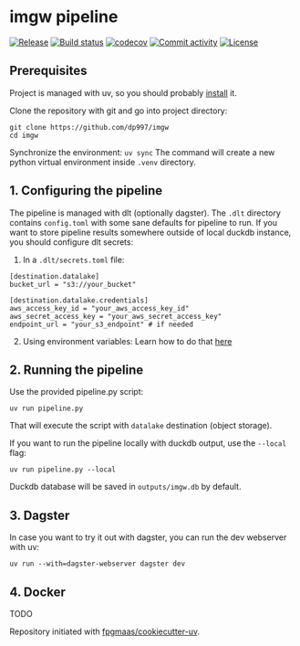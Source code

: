 # imgw pipeline

[![Release](https://img.shields.io/github/v/release/dp997/imgw-pipeline)](https://img.shields.io/github/v/release/dp997/imgw-pipeline)
[![Build status](https://img.shields.io/github/actions/workflow/status/dp997/imgw-pipeline/main.yml?branch=main)](https://github.com/dp997/imgw-pipeline/actions/workflows/main.yml?query=branch%3Amain)
[![codecov](https://codecov.io/gh/dp997/imgw-pipeline/branch/main/graph/badge.svg)](https://codecov.io/gh/dp997/imgw-pipeline)
[![Commit activity](https://img.shields.io/github/commit-activity/m/dp997/imgw-pipeline)](https://img.shields.io/github/commit-activity/m/dp997/imgw-pipeline)
[![License](https://img.shields.io/github/license/dp997/imgw-pipeline)](https://img.shields.io/github/license/dp997/imgw-pipeline)

## Prerequisites
Project is managed with uv, so you should probably [install](https://docs.astral.sh/uv/getting-started/) it.

Clone the repository with git and go into project directory:
```
git clone https://github.com/dp997/imgw
cd imgw
```

Synchronize the environment:
```uv sync```
The command will create a new python virtual environment inside `.venv` directory.

## 1. Configuring the pipeline
The pipeline is managed with dlt (optionally dagster). The `.dlt` directory contains `config.toml` with some sane defaults for pipeline to run.
If you want to store pipeline results somewhere outside of local duckdb instance, you should configure dlt secrets:
1. In a `.dlt/secrets.toml` file:
```
[destination.datalake]
bucket_url = "s3://your_bucket"

[destination.datalake.credentials]
aws_access_key_id = "your_aws_access_key_id"
aws_secret_access_key = "your_aws_secret_access_key"
endpoint_url = "your_s3_endpoint" # if needed
```
2. Using environment variables:
Learn how to do that [here](https://dlthub.com/docs/general-usage/credentials/setup#environment-variables)

## 2. Running the pipeline
Use the provided pipeline.py script:

`uv run pipeline.py`

That will execute the script with `datalake` destination (object storage).

If you want to run the pipeline locally with duckdb output, use the `--local` flag:

`uv run pipeline.py --local`

Duckdb database will be saved in `outputs/imgw.db` by default.

## 3. Dagster
In case you want to try it out with dagster, you can run the dev webserver with uv:

`uv run --with=dagster-webserver dagster dev`

## 4. Docker
TODO


Repository initiated with [fpgmaas/cookiecutter-uv](https://github.com/fpgmaas/cookiecutter-uv).
